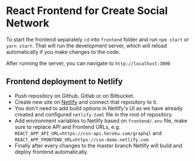 # React Frontend for Create Social Network

To start the frontend separately `cd` into `frontend` folder and run `npm start` or `yarn start`. That will run the development server, which will reload automatically if you make changes to the code.

After running the server, you can navigate to `http://localhost:3000`

## Frontend deployment to Netlify

- Push repository on Github, Gitlab or on Bitbucket.
- Create new site on [Netlify](https://www.netlify.com/) and connect that repository to it.
- You don't need to add build options in Netlify's UI as we have already created and configured `netlify.toml` file in the root of repository.
- Add environment variables to Netlify based on `frontend/.env` file, make sure to replace API and Frontend URLs, e.g. `REACT_APP_API_URL=https://csn-api.heroku.com/graphql` and `REACT_APP_FRONTEND_URL=https://csn-demo.netlify.com`
- Finally after every changes to the master branch Netlify will build and deploy frontend automatically.
